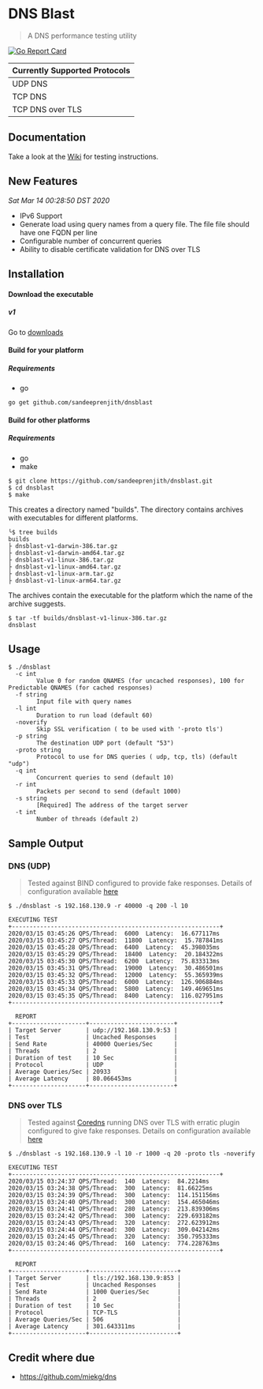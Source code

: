 # DNS Blast
> A DNS performance testing utility


[![Go Report Card](https://goreportcard.com/badge/github.com/sandeeprenjith/dnsblast)](https://goreportcard.com/report/github.com/sandeeprenjith/dnsblast)

| Currently Supported Protocols |
| ----------------------------- |
| UDP DNS                      	|
| TCP DNS                      	|
| TCP DNS over TLS             	|

## Documentation

Take a look at the  [Wiki](https://github.com/sandeeprenjith/dnsblast/wiki) for testing instructions.

## New Features

*Sat Mar 14 00:28:50 DST 2020*

* IPv6 Support
* Generate load using query names from a query file. The file file should have one FQDN per line
* Configurable number of concurrent queries
* Ability to disable certificate validation for DNS over TLS


## Installation 

#### Download the executable

##### v1
Go to [downloads](https://github.com/sandeeprenjith/dnsblast/tree/v1/builds)

#### Build for your platform

##### Requirements

* go

```
go get github.com/sandeeprenjith/dnsblast

```

#### Build for other platforms 

##### Requirements

* go
* make

```
$ git clone https://github.com/sandeeprenjith/dnsblast.git
$ cd dnsblast
$ make
```
This creates a directory named "builds". The directory contains archives with executables for different platforms. 

```
╰$ tree builds
builds
├ dnsblast-v1-darwin-386.tar.gz
├ dnsblast-v1-darwin-amd64.tar.gz
├ dnsblast-v1-linux-386.tar.gz
├ dnsblast-v1-linux-amd64.tar.gz
├ dnsblast-v1-linux-arm.tar.gz
├ dnsblast-v1-linux-arm64.tar.gz

```
The archives contain the executable for the platform which the name of the archive suggests.

```
$ tar -tf builds/dnsblast-v1-linux-386.tar.gz
dnsblast
```


## Usage

```
$ ./dnsblast
  -c int
        Value 0 for random QNAMES (for uncached responses), 100 for Predictable QNAMES (for cached responses)
  -f string
        Input file with query names
  -l int
        Duration to run load (default 60)
  -noverify
        Skip SSL verification ( to be used with '-proto tls')
  -p string
        The destination UDP port (default "53")
  -proto string
        Protocol to use for DNS queries ( udp, tcp, tls) (default "udp")
  -q int
        Concurrent queries to send (default 10)
  -r int
        Packets per second to send (default 1000)
  -s string
        [Required] The address of the target server
  -t int
        Number of threads (default 2)
```

## Sample Output

### DNS (UDP)

> Tested against BIND configured to provide fake responses. 
> Details of configuration available [here](fake-responders/Bind)

```
$ ./dnsblast -s 192.168.130.9 -r 40000 -q 200 -l 10

EXECUTING TEST
+-----------------------------------------------------------+
2020/03/15 03:45:26 QPS/Thread:  6000  Latency:  16.677117ms
2020/03/15 03:45:27 QPS/Thread:  11800  Latency:  15.787841ms
2020/03/15 03:45:28 QPS/Thread:  6400  Latency:  45.398035ms
2020/03/15 03:45:29 QPS/Thread:  18400  Latency:  20.184322ms
2020/03/15 03:45:30 QPS/Thread:  6200  Latency:  75.833313ms
2020/03/15 03:45:31 QPS/Thread:  19000  Latency:  30.486501ms
2020/03/15 03:45:32 QPS/Thread:  12000  Latency:  55.365939ms
2020/03/15 03:45:33 QPS/Thread:  6000  Latency:  126.906884ms
2020/03/15 03:45:34 QPS/Thread:  5800  Latency:  149.469651ms
2020/03/15 03:45:35 QPS/Thread:  8400  Latency:  116.027951ms
+-----------------------------------------------------------+

  REPORT
+---------------------+------------------------+
| Target Server       | udp://192.168.130.9:53 |
| Test                | Uncached Responses     |
| Send Rate           | 40000 Queries/Sec      |
| Threads             | 2                      |
| Duration of test    | 10 Sec                 |
| Protocol            | UDP                    |
| Average Queries/Sec | 20933                  |
| Average Latency     | 80.066453ms            |
+---------------------+------------------------+
```

### DNS over TLS

> Tested against [Coredns](https://coredns.io) running DNS over TLS with erratic plugin configured to give fake responses.
> Details on configuration available [here](fake-responders/Coredns)

```
$ ./dnsblast -s 192.168.130.9 -l 10 -r 1000 -q 20 -proto tls -noverify

EXECUTING TEST
+-----------------------------------------------------------+
2020/03/15 03:24:37 QPS/Thread:  140  Latency:  84.2214ms
2020/03/15 03:24:38 QPS/Thread:  300  Latency:  81.66225ms
2020/03/15 03:24:39 QPS/Thread:  300  Latency:  114.151156ms
2020/03/15 03:24:40 QPS/Thread:  300  Latency:  154.465046ms
2020/03/15 03:24:41 QPS/Thread:  280  Latency:  213.839306ms
2020/03/15 03:24:42 QPS/Thread:  300  Latency:  229.693182ms
2020/03/15 03:24:43 QPS/Thread:  320  Latency:  272.623912ms
2020/03/15 03:24:44 QPS/Thread:  300  Latency:  309.042142ms
2020/03/15 03:24:45 QPS/Thread:  320  Latency:  350.795333ms
2020/03/15 03:24:46 QPS/Thread:  160  Latency:  774.228763ms
+-----------------------------------------------------------+

  REPORT
+---------------------+-------------------------+
| Target Server       | tls://192.168.130.9:853 |
| Test                | Uncached Responses      |
| Send Rate           | 1000 Queries/Sec        |
| Threads             | 2                       |
| Duration of test    | 10 Sec                  |
| Protocol            | TCP-TLS                 |
| Average Queries/Sec | 506                     |
| Average Latency     | 301.643311ms            |
+---------------------+-------------------------+
```

## Credit where due

* https://github.com/miekg/dns
